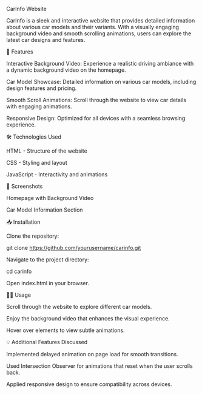 CarInfo Website

CarInfo is a sleek and interactive website that provides detailed information about various car models and their variants. With a visually engaging background video and smooth scrolling animations, users can explore the latest car designs and features.

🚀 Features

Interactive Background Video: Experience a realistic driving ambiance with a dynamic background video on the homepage.

Car Model Showcase: Detailed information on various car models, including design features and pricing.

Smooth Scroll Animations: Scroll through the website to view car details with engaging animations.

Responsive Design: Optimized for all devices with a seamless browsing experience.

🛠️ Technologies Used

HTML - Structure of the website

CSS - Styling and layout

JavaScript - Interactivity and animations

📸 Screenshots

Homepage with Background Video

Car Model Information Section

📥 Installation

Clone the repository:

git clone https://github.com/yourusername/carinfo.git

Navigate to the project directory:

cd carinfo

Open index.html in your browser.

🧑‍💻 Usage

Scroll through the website to explore different car models.

Enjoy the background video that enhances the visual experience.

Hover over elements to view subtle animations.

💡 Additional Features Discussed

Implemented delayed animation on page load for smooth transitions.

Used Intersection Observer for animations that reset when the user scrolls back.

Applied responsive design to ensure compatibility across devices.
